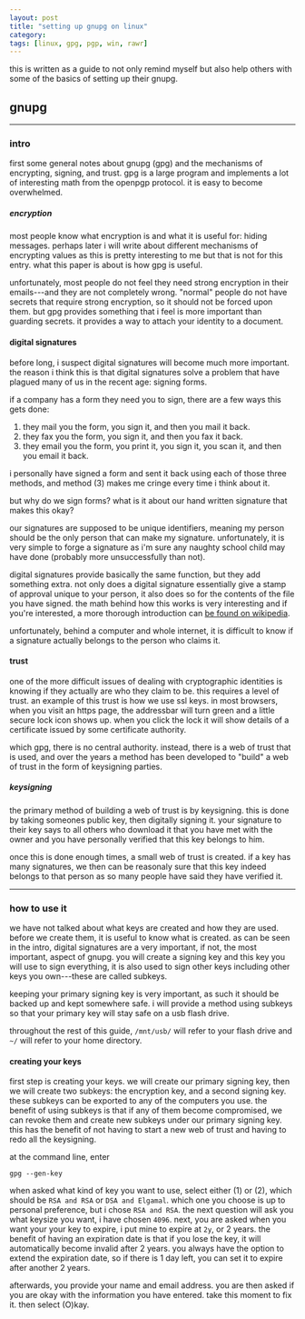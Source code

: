 ```yaml
---
layout: post
title: "setting up gnupg on linux"
category: 
tags: [linux, gpg, pgp, win, rawr]
---
```

this is written as a guide to not only remind myself but also help
others with some of the basics of setting up their gnupg.

## gnupg

---------------------------------------------------------------------

### intro

first some general notes about gnupg (gpg) and the mechanisms of encrypting,
signing, and trust. gpg is a large program and implements a lot of
interesting math from the openpgp protocol. it is easy to become
overwhelmed.

##### encryption

most people know what encryption is and what it is useful for: hiding
messages. perhaps later i will write about different mechanisms of
encrypting values as this is pretty interesting to me but that is not
for this entry. what this paper is about is how gpg is useful.

unfortunately, most people do not feel they need strong encryption in
their emails---and they are not completely wrong. "normal" people do not have
secrets that require strong encryption, so it should not be forced
upon them. but gpg provides something that i feel is more important
than guarding secrets. it provides a way to attach your identity to a
document.

#### digital signatures

before long, i suspect digital signatures will become much more
important. the reason i think this is that digital signatures solve a
problem that have plagued many of us in the recent age: signing forms.

if a company has a form they need you to sign, there are a few ways
this gets done:

  1. they mail you the form, you sign it, and then you mail it back.
  2. they fax you the form, you sign it, and then you fax it back.
  3. they email you the form, you print it, you sign it, you scan it,
     and then you email it back.

i personally have signed a form and sent it back using each of those
three methods, and method (3) makes me cringe every time i think about
it.

but why do we sign forms? what is it about our hand written signature
that makes this okay?

our signatures are supposed to be unique identifiers, meaning my
person should be the only person that can make my signature.
unfortunately, it is very simple to forge a signature as i'm sure any
naughty school child may have done (probably more unsuccessfully than
not).

digital signatures provide basically the same function, but they add
something extra. not only does a digital signature essentially give a
stamp of approval unique to your person, it also does so for the
contents of the file you have signed. the math behind how this works
is very interesting and if you're interested, a more thorough
introduction can [be found on
wikipedia](http://en.wikipedia.org/wiki/Digital_signature).

unfortunately, behind a computer and whole internet, it is difficult
to know if a signature actually belongs to the person who claims it.

#### trust

one of the more difficult issues of dealing with cryptographic
identities is knowing if they actually are who they claim to be. this
requires a level of trust. an example of this trust is how we use ssl
keys. in most browsers, when you visit an https page, the addressbar
will turn green and a little secure lock icon shows up. when you click
the lock it will show details of a certificate issued by some
certificate authority.

which gpg, there is no central authority. instead, there is a web of
trust that is used, and over the years a method has been developed to
"build" a web of trust in the form of keysigning parties.

##### keysigning

the primary method of building a web of trust is by keysigning. this
is done by taking someones public key, then digitally signing it. your
signature to their key says to all others who download it that you
have met with the owner and you have personally verified that this key
belongs to him.

once this is done enough times, a small web of trust is created. if a
key has many signatures, we then can be reasonaly sure that this key indeed
belongs to that person as so many people have said they have verified
it.

---------------------------------------------------------------------

### how to use it

we have not talked about what keys are created and how they are used.
before we create them, it is useful to know what is created. as can be
seen in the intro, digital signatures are a very important, if not, the
most important, aspect of gnupg. you will create a signing key and
this key you will use to sign everything, it is also used to sign
other keys including other keys you own---these are called subkeys.

keeping your primary signing key is very important, as such it should
be backed up and kept somewhere safe. i will provide a method using
subkeys so that your primary key will stay safe on a usb flash drive.

throughout the rest of this guide, `/mnt/usb/` will refer to your flash
drive and `~/` will refer to your home directory.

#### creating your keys

first step is creating your keys. we will create our primary signing
key, then we will create two subkeys: the encryption key, and a second
signing key. these subkeys can be exported to any of the computers you
use. the benefit of using subkeys is that if any of them become
compromised, we can revoke them and create new subkeys under our
primary signing key. this has the benefit of not having to start a new
web of trust and having to redo all the keysigning.

at the command line, enter

    gpg --gen-key

when asked what kind of key you want to use, select either (1) or (2),
which should be `RSA and RSA` or `DSA and Elgamal`. which one you
choose is up to personal preference, but i chose `RSA and RSA`. the
next question will ask you what keysize you want, i have chosen
`4096`. next, you are asked when you want your your key to expire, i
put mine to expire at `2y`, or 2 years. the benefit of having an
expiration date is that if you lose the key, it will automatically
become invalid after 2 years. you always have the option to extend the
expiration date, so if there is 1 day left, you can set it to expire
after another 2 years.

afterwards, you provide your name and email address. you are then
asked if you are okay with the information you have entered. take this
moment to fix it. then select (O)kay.


